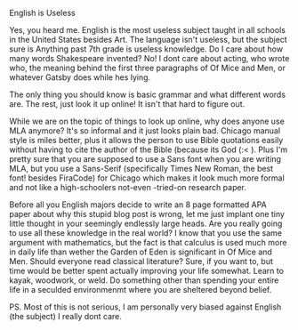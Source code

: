 English is Useless

Yes, you heard me. English is the most useless subject taught in all schools in
the United States besides Art. The language isn't useless, but the subject sure
is Anything past 7th grade is useless knowledge. Do I care about how many words
Shakespeare invented? No! I dont care about acting, who wrote who, the meaning
behind the first three paragraphs of Of Mice and Men, or whatever Gatsby does
while hes lying.

The only thing you should know is basic grammar and what different words are.
The rest, just look it up online! It isn't that hard to figure out. 

While we are on the topic of things to look up online, why does anyone use MLA
anymore? It's so informal and it just looks plain bad. Chicago manual style is
miles better, plus it allows the person to use Bible quotations easily without
having to cite the author of the Bible (because its God (:< ). Plus I'm pretty sure
that you are supposed to use a Sans font when you are writing MLA, but you use a
Sans-Serif (specifically Times New Roman, the best font! besides FiraCode) for 
Chicago which makes it look much more formal and not like a high-schoolers not-even
-tried-on research paper.

Before all you English majors decide to write an 8 page formatted APA paper
about why this stupid blog post is wrong, let me just implant one tiny little
thought in your seemingly endlessly large heads. Are you really going to use all
these knowledge in the real world? I know that you use the same argument with
mathematics, but the fact is that calculus is used much more in daily life than
wether the Garden of Eden is significant in Of Mice and Men. Should everyone
read classical literature? Sure, if you want to, but time would be better spent
actually improving your life somewhat. Learn to kayak, woodwork, or weld. Do something
other than spending your entire life in a seculded environmenmt where you are sheltered
beyond belief.

PS. Most of this is not serious, I am personally very biased against English (the subject)
I really dont care.
